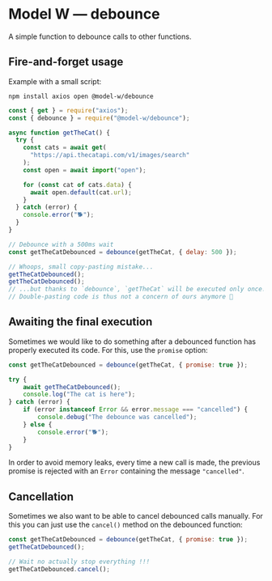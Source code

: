 # Model W — debounce

A simple function to debounce calls to other functions.

## Fire-and-forget usage

Example with a small script:

```shell
npm install axios open @model-w/debounce
```

```javascript
const { get } = require("axios");
const { debounce } = require("@model-w/debounce");

async function getTheCat() {
  try {
    const cats = await get(
      "https://api.thecatapi.com/v1/images/search"
    );
    const open = await import("open");

    for (const cat of cats.data) {
      await open.default(cat.url);
    }
  } catch (error) {
    console.error("🐕");
  }
}

// Debounce with a 500ms wait
const getTheCatDebounced = debounce(getTheCat, { delay: 500 });

// Whoops, small copy-pasting mistake...
getTheCatDebounced();
getTheCatDebounced();
// ...but thanks to `debounce`, `getTheCat` will be executed only once!
// Double-pasting code is thus not a concern of ours anymore 🥳
```

## Awaiting the final execution

Sometimes we would like to do something after a debounced function has properly executed its code.
For this, use the `promise` option:

```javascript
const getTheCatDebounced = debounce(getTheCat, { promise: true });

try {
    await getTheCatDebounced();
    console.log("The cat is here");
} catch (error) {
    if (error instanceof Error && error.message === "cancelled") {
        console.debug("The debounce was cancelled");
    } else {
        console.error("🐕");
    }
}
```

In order to avoid memory leaks, every time a new call is made, the previous promise is rejected with an `Error` containing the message `"cancelled"`.

## Cancellation

Sometimes we also want to be able to cancel debounced calls manually.
For this you can just use the `cancel()` method on the debounced function:

```javascript
const getTheCatDebounced = debounce(getTheCat, { promise: true });
getTheCatDebounced();

// Wait no actually stop everything !!!
getTheCatDebounced.cancel();
```
